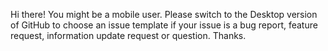 Hi there! You might be a mobile user. Please switch to the Desktop version of GitHub to choose an issue template if your issue is a bug report, feature request, information update request or question. Thanks.
